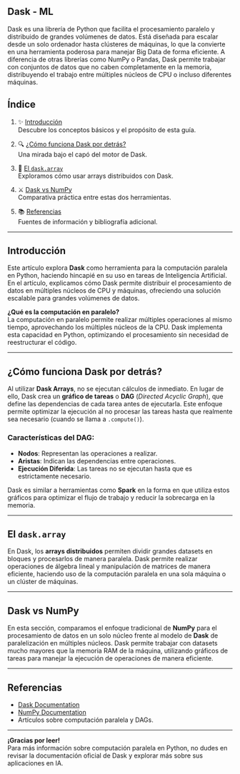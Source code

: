 ## Dask - ML

Dask es una librería de Python que facilita el procesamiento paralelo y distribuido de grandes volúmenes de datos. Está diseñada para escalar desde un solo ordenador hasta clústeres de máquinas, lo que la convierte en una herramienta poderosa para manejar Big Data de forma eficiente. A diferencia de otras librerías como NumPy o Pandas, Dask permite trabajar con conjuntos de datos que no caben completamente en la memoria, distribuyendo el trabajo entre múltiples núcleos de CPU o incluso diferentes máquinas.

## Índice
1. ✨ [Introducción](#introducción)  
   Descubre los conceptos básicos y el propósito de esta guía.
   
2. 🔍 [¿Cómo funciona Dask por detrás?](#cómo-funciona-dask-por-detrás)  
   Una mirada bajo el capó del motor de Dask.

3. 🧮 [El `dask.array`](#el-daskarray)  
   Exploramos cómo usar arrays distribuidos con Dask.

4. ⚔️ [Dask vs NumPy](#dask-vs-numpy)  
   Comparativa práctica entre estas dos herramientas.

5. 📚 [Referencias](#referencias)  
   Fuentes de información y bibliografía adicional.

---

## Introducción

Este artículo explora **Dask** como herramienta para la computación paralela en Python, haciendo hincapié en su uso en tareas de Inteligencia Artificial. En el artículo, explicamos cómo Dask permite distribuir el procesamiento de datos en múltiples núcleos de CPU y máquinas, ofreciendo una solución escalable para grandes volúmenes de datos.

**¿Qué es la computación en paralelo?**  
La computación en paralelo permite realizar múltiples operaciones al mismo tiempo, aprovechando los múltiples núcleos de la CPU. Dask implementa esta capacidad en Python, optimizando el procesamiento sin necesidad de reestructurar el código.

---

## ¿Cómo funciona Dask por detrás?

Al utilizar **Dask Arrays**, no se ejecutan cálculos de inmediato. En lugar de ello, Dask crea un **gráfico de tareas** o **DAG** (*Directed Acyclic Graph*), que define las dependencias de cada tarea antes de ejecutarla. Este enfoque permite optimizar la ejecución al no procesar las tareas hasta que realmente sea necesario (cuando se llama a `.compute()`).

### Características del DAG:
- **Nodos**: Representan las operaciones a realizar.
- **Aristas**: Indican las dependencias entre operaciones.
- **Ejecución Diferida**: Las tareas no se ejecutan hasta que es estrictamente necesario.

Dask es similar a herramientas como **Spark** en la forma en que utiliza estos gráficos para optimizar el flujo de trabajo y reducir la sobrecarga en la memoria.

---

## El `dask.array`

En Dask, los **arrays distribuidos** permiten dividir grandes datasets en bloques y procesarlos de manera paralela. Dask permite realizar operaciones de álgebra lineal y manipulación de matrices de manera eficiente, haciendo uso de la computación paralela en una sola máquina o un clúster de máquinas.

---

## Dask vs NumPy

En esta sección, comparamos el enfoque tradicional de **NumPy** para el procesamiento de datos en un solo núcleo frente al modelo de **Dask** de paralelización en múltiples núcleos. Dask permite trabajar con datasets mucho mayores que la memoria RAM de la máquina, utilizando gráficos de tareas para manejar la ejecución de operaciones de manera eficiente.

---

## Referencias

- [Dask Documentation](https://docs.dask.org)
- [NumPy Documentation](https://numpy.org/doc/)
- Artículos sobre computación paralela y DAGs.

---

**¡Gracias por leer!**  
Para más información sobre computación paralela en Python, no dudes en revisar la documentación oficial de Dask y explorar más sobre sus aplicaciones en IA.
